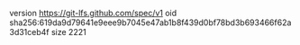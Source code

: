 version https://git-lfs.github.com/spec/v1
oid sha256:619da9d79641e9eee9b7045e47ab1b8f439d0bf78bd3b693466f62a3d31ceb4f
size 2221
